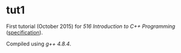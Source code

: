# tut1

First tutorial (October 2015) for _516 Introduction to C++ Programming_ ([specification](http://www.doc.ic.ac.uk/~wjk/C++Intro/RobMillerE1.html)).

Compiled using _g++ 4.8.4_.
